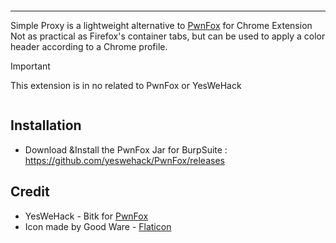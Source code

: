 <p align="center"><img src="https://zupimages.net/up/24/09/5hhm.png" alt="" /></p>

<hr />

Simple Proxy is a lightweight alternative to [PwnFox](https://github.com/yeswehack/PwnFox) for Chrome Extension 
Not as practical as Firefox's container tabs, but can be used to apply a color header according to a Chrome profile.

> [!IMPORTANT]  
> This extension is in no related to PwnFox or YesWeHack

<p align="center"><a href="https://zupimages.net/viewer.php?id=24/09/8j08.png"><img src="https://zupimages.net/up/24/09/8j08.png" alt="" /></a></p>

## Installation

* Download &Install the PwnFox Jar for BurpSuite : https://github.com/yeswehack/PwnFox/releases

## Credit
  * YesWeHack - Bitk for [PwnFox](https://github.com/yeswehack/PwnFox)
  * Icon made by Good Ware - [Flaticon](https://www.flaticon.com)